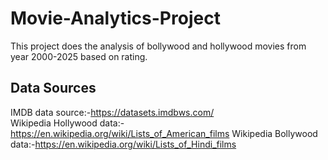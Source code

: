 # Movie-Analytics-Project
This project does the analysis of bollywood and hollywood movies from year 2000-2025 based on rating.
## Data Sources
IMDB data source:-https://datasets.imdbws.com/      <br>                                                                                                                                                                    Wikipedia Hollywood data:-https://en.wikipedia.org/wiki/Lists_of_American_films                                                                                                                                         Wikipedia Bollywood data:-https://en.wikipedia.org/wiki/Lists_of_Hindi_films
